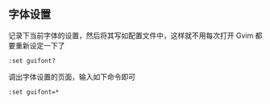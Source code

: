 ## 字体设置
记录下当前字体的设置，然后将其写如配置文件中，这样就不用每次打开 Gvim 都要重新设定一下了
```
:set guifont?
```
调出字体设置的页面，输入如下命令即可
```
:set guifont=*
```


